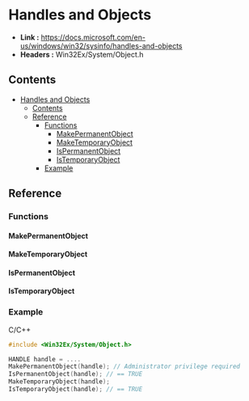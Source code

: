 # Handles and Objects

- **Link :** <https://docs.microsoft.com/en-us/windows/win32/sysinfo/handles-and-objects>
- **Headers :** Win32Ex/System/Object.h

## Contents

- [Handles and Objects](#handles-and-objects)
  - [Contents](#contents)
  - [Reference](#reference)
    - [Functions](#functions)
      - [MakePermanentObject](#makepermanentobject)
      - [MakeTemporaryObject](#maketemporaryobject)
      - [IsPermanentObject](#ispermanentobject)
      - [IsTemporaryObject](#istemporaryobject)
    - [Example](#example)

## Reference

### Functions

#### MakePermanentObject

#### MakeTemporaryObject

#### IsPermanentObject

#### IsTemporaryObject

### Example

C/C++

```C
#include <Win32Ex/System/Object.h>

HANDLE handle = ....
MakePermanentObject(handle); // Administrator privilege required
IsPermanentObject(handle); // == TRUE
MakeTemporaryObject(handle);
IsTemporaryObject(handle); // == TRUE
```

